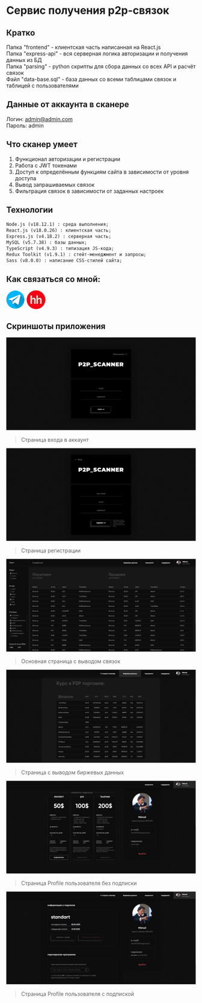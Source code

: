 # Сервис получения p2p-связок

## Кратко

Папка "frontend" - клиентская часть написанная на React.js <br>
Папка "express-api" - вся серверная логика авторизации и получения данных из БД <br>
Папка "parsing" - python скрипты для сбора данных со всех API и расчёт связок <br>
Файл "data-base.sql" - база данных со всеми таблицами связок и таблицей с пользователями <br>

## Данные от аккаунта в сканере

Логин: admin@admin.com <br>
Пароль: admin

## Что сканер умеет

1. Функционал авторизации и регистрации
2. Работа с JWT токенами
3. Доступ к определённым функциям сайта в зависимости от уровня доступа
4. Вывод запрашиваемых связок
5. Фильтрация связок в зависимости от заданных настроек

## Технологии

```plaintext
Node.js (v18.12.1) : среда выполнения;
React.js (v18.0.26) : клиентская часть;
Express.js (v4.18.2) : серверная часть;
MySQL (v5.7.38) : базы данных;
TypeScript (v4.9.3) : типизация JS-кода;
Redux Toolkit (v1.9.1) : стейт-менеджмент и запросы;
Sass (v8.0.0) : написание CSS-стилей сайта;
```

## Как связаться со мной:
[![](/screenshots/telegram.png)](https://t.me/m_morgunets) [![](/screenshots/hh.png)](https://yaroslavl.hh.ru/applicant/resumes/view?resume=e5c06f44ff0bd0a4010039ed1f7a68336e5a66)

## Скриншоты приложения

![](/screenshots/screenshot-1.png)
> Страница входа в аккаунт

![](/screenshots/screenshot-2.png)
> Страница регистрации

![](/screenshots/screenshot-3.png)
> Основная страница с выводом связок

![](/screenshots/screenshot-4.png)
> Страница с выводом биржевых данных

![](/screenshots/screenshot-5.png)
> Страница Profile пользователя без подписки

![](/screenshots/screenshot-6.png)
> Страница Profile пользователя с подпиской
